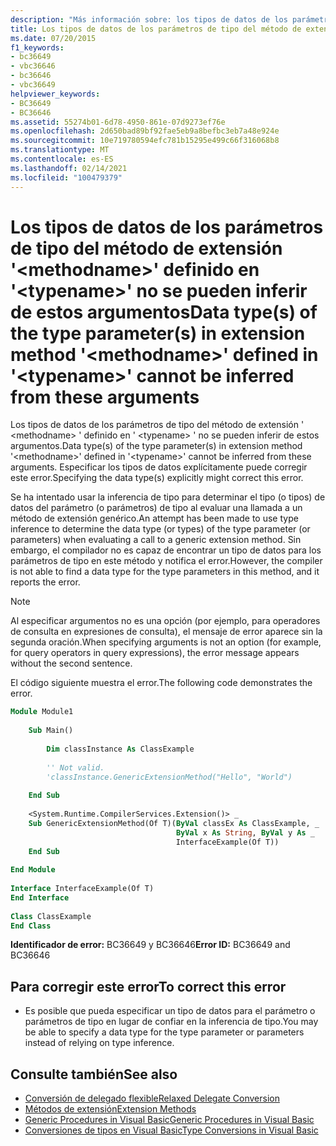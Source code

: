 ```yaml
---
description: "Más información sobre: los tipos de datos de los parámetros de tipo del método de extensión ' <methodname> ' definido en ' <typename> ' no se pueden inferir de estos argumentos"
title: Los tipos de datos de los parámetros de tipo del método de extensión '<methodname>' definido en '<typename>' no se pueden inferir de estos argumentos
ms.date: 07/20/2015
f1_keywords:
- bc36649
- vbc36646
- bc36646
- vbc36649
helpviewer_keywords:
- BC36649
- BC36646
ms.assetid: 55274b01-6d78-4950-861e-07d9273ef76e
ms.openlocfilehash: 2d650bad89bf92fae5eb9a8befbc3eb7a48e924e
ms.sourcegitcommit: 10e719780594efc781b15295e499c66f316068b8
ms.translationtype: MT
ms.contentlocale: es-ES
ms.lasthandoff: 02/14/2021
ms.locfileid: "100479379"
---
```

# <a name="data-types-of-the-type-parameters-in-extension-method-methodname-defined-in-typename-cannot-be-inferred-from-these-arguments"></a><span data-ttu-id="81e2c-103">Los tipos de datos de los parámetros de tipo del método de extensión '\<methodname>' definido en '\<typename>' no se pueden inferir de estos argumentos</span><span class="sxs-lookup"><span data-stu-id="81e2c-103">Data type(s) of the type parameter(s) in extension method '\<methodname>' defined in '\<typename>' cannot be inferred from these arguments</span></span>

<span data-ttu-id="81e2c-104">Los tipos de datos de los parámetros de tipo del método de extensión ' \<methodname> ' definido en ' \<typename> ' no se pueden inferir de estos argumentos.</span><span class="sxs-lookup"><span data-stu-id="81e2c-104">Data type(s) of the type parameter(s) in extension method '\<methodname>' defined in '\<typename>' cannot be inferred from these arguments.</span></span> <span data-ttu-id="81e2c-105">Especificar los tipos de datos explícitamente puede corregir este error.</span><span class="sxs-lookup"><span data-stu-id="81e2c-105">Specifying the data type(s) explicitly might correct this error.</span></span>  
  
 <span data-ttu-id="81e2c-106">Se ha intentado usar la inferencia de tipo para determinar el tipo (o tipos) de datos del parámetro (o parámetros) de tipo al evaluar una llamada a un método de extensión genérico.</span><span class="sxs-lookup"><span data-stu-id="81e2c-106">An attempt has been made to use type inference to determine the data type (or types) of the type parameter (or parameters) when evaluating a call to a generic extension method.</span></span> <span data-ttu-id="81e2c-107">Sin embargo, el compilador no es capaz de encontrar un tipo de datos para los parámetros de tipo en este método y notifica el error.</span><span class="sxs-lookup"><span data-stu-id="81e2c-107">However, the compiler is not able to find a data type for the type parameters in this method, and it reports the error.</span></span>  
  
> [!NOTE]
> <span data-ttu-id="81e2c-108">Al especificar argumentos no es una opción (por ejemplo, para operadores de consulta en expresiones de consulta), el mensaje de error aparece sin la segunda oración.</span><span class="sxs-lookup"><span data-stu-id="81e2c-108">When specifying arguments is not an option (for example, for query operators in query expressions), the error message appears without the second sentence.</span></span>  
  
 <span data-ttu-id="81e2c-109">El código siguiente muestra el error.</span><span class="sxs-lookup"><span data-stu-id="81e2c-109">The following code demonstrates the error.</span></span>  
  
```vb  
Module Module1  
  
    Sub Main()  
  
        Dim classInstance As ClassExample  
  
        '' Not valid.  
        'classInstance.GenericExtensionMethod("Hello", "World")  
  
    End Sub  
  
    <System.Runtime.CompilerServices.Extension()> _  
    Sub GenericExtensionMethod(Of T)(ByVal classEx As ClassExample, _  
                                     ByVal x As String, ByVal y As _  
                                     InterfaceExample(Of T))  
    End Sub  
  
End Module  
  
Interface InterfaceExample(Of T)  
End Interface  
  
Class ClassExample  
End Class  
```  
  
 <span data-ttu-id="81e2c-110">**Identificador de error:** BC36649 y BC36646</span><span class="sxs-lookup"><span data-stu-id="81e2c-110">**Error ID:** BC36649 and BC36646</span></span>  
  
## <a name="to-correct-this-error"></a><span data-ttu-id="81e2c-111">Para corregir este error</span><span class="sxs-lookup"><span data-stu-id="81e2c-111">To correct this error</span></span>  
  
- <span data-ttu-id="81e2c-112">Es posible que pueda especificar un tipo de datos para el parámetro o parámetros de tipo en lugar de confiar en la inferencia de tipo.</span><span class="sxs-lookup"><span data-stu-id="81e2c-112">You may be able to specify a data type for the type parameter or parameters instead of relying on type inference.</span></span>  
  
## <a name="see-also"></a><span data-ttu-id="81e2c-113">Consulte también</span><span class="sxs-lookup"><span data-stu-id="81e2c-113">See also</span></span>

- [<span data-ttu-id="81e2c-114">Conversión de delegado flexible</span><span class="sxs-lookup"><span data-stu-id="81e2c-114">Relaxed Delegate Conversion</span></span>](../programming-guide/language-features/delegates/relaxed-delegate-conversion.md)
- [<span data-ttu-id="81e2c-115">Métodos de extensión</span><span class="sxs-lookup"><span data-stu-id="81e2c-115">Extension Methods</span></span>](../programming-guide/language-features/procedures/extension-methods.md)
- [<span data-ttu-id="81e2c-116">Generic Procedures in Visual Basic</span><span class="sxs-lookup"><span data-stu-id="81e2c-116">Generic Procedures in Visual Basic</span></span>](../programming-guide/language-features/data-types/generic-procedures.md)
- [<span data-ttu-id="81e2c-117">Conversiones de tipos en Visual Basic</span><span class="sxs-lookup"><span data-stu-id="81e2c-117">Type Conversions in Visual Basic</span></span>](../programming-guide/language-features/data-types/type-conversions.md)
